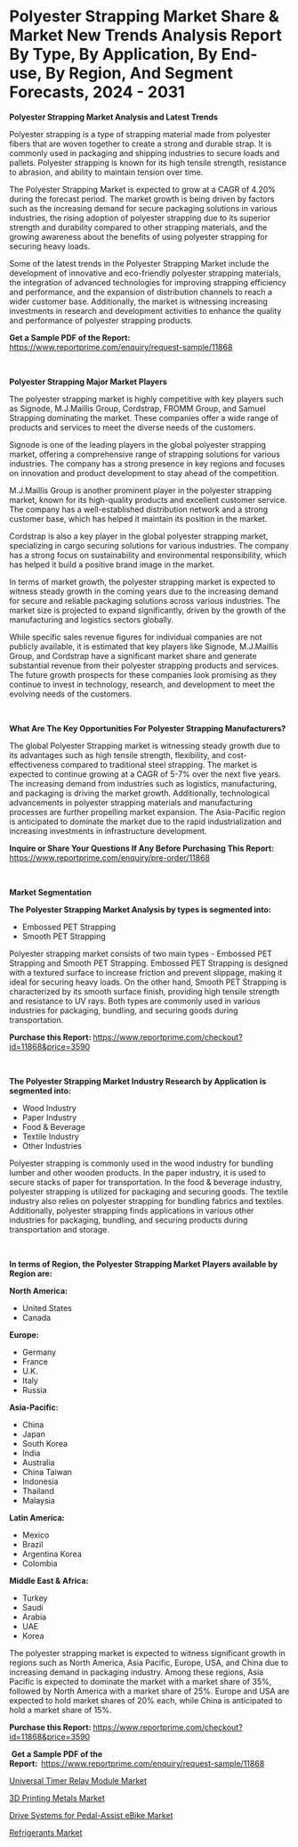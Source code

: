 <p><h1>Polyester Strapping Market Share & Market New Trends Analysis Report By Type, By Application, By End-use, By Region, And Segment Forecasts, 2024 - 2031</h1></p><p><strong>Polyester Strapping Market Analysis and Latest Trends</strong></p>
<p><p>Polyester strapping is a type of strapping material made from polyester fibers that are woven together to create a strong and durable strap. It is commonly used in packaging and shipping industries to secure loads and pallets. Polyester strapping is known for its high tensile strength, resistance to abrasion, and ability to maintain tension over time.</p><p>The Polyester Strapping Market is expected to grow at a CAGR of 4.20% during the forecast period. The market growth is being driven by factors such as the increasing demand for secure packaging solutions in various industries, the rising adoption of polyester strapping due to its superior strength and durability compared to other strapping materials, and the growing awareness about the benefits of using polyester strapping for securing heavy loads.</p><p>Some of the latest trends in the Polyester Strapping Market include the development of innovative and eco-friendly polyester strapping materials, the integration of advanced technologies for improving strapping efficiency and performance, and the expansion of distribution channels to reach a wider customer base. Additionally, the market is witnessing increasing investments in research and development activities to enhance the quality and performance of polyester strapping products.</p></p>
<p><strong>Get a Sample PDF of the Report:&nbsp;</strong> <a href="https://www.reportprime.com/enquiry/request-sample/11868">https://www.reportprime.com/enquiry/request-sample/11868</a></p>
<p>&nbsp;</p>
<p><strong>Polyester Strapping Major Market Players</strong></p>
<p><p>The polyester strapping market is highly competitive with key players such as Signode, M.J.Maillis Group, Cordstrap, FROMM Group, and Samuel Strapping dominating the market. These companies offer a wide range of products and services to meet the diverse needs of the customers.</p><p>Signode is one of the leading players in the global polyester strapping market, offering a comprehensive range of strapping solutions for various industries. The company has a strong presence in key regions and focuses on innovation and product development to stay ahead of the competition.</p><p>M.J.Maillis Group is another prominent player in the polyester strapping market, known for its high-quality products and excellent customer service. The company has a well-established distribution network and a strong customer base, which has helped it maintain its position in the market.</p><p>Cordstrap is also a key player in the global polyester strapping market, specializing in cargo securing solutions for various industries. The company has a strong focus on sustainability and environmental responsibility, which has helped it build a positive brand image in the market.</p><p>In terms of market growth, the polyester strapping market is expected to witness steady growth in the coming years due to the increasing demand for secure and reliable packaging solutions across various industries. The market size is projected to expand significantly, driven by the growth of the manufacturing and logistics sectors globally.</p><p>While specific sales revenue figures for individual companies are not publicly available, it is estimated that key players like Signode, M.J.Maillis Group, and Cordstrap have a significant market share and generate substantial revenue from their polyester strapping products and services. The future growth prospects for these companies look promising as they continue to invest in technology, research, and development to meet the evolving needs of the customers.</p></p>
<p>&nbsp;</p>
<p><strong>What Are The Key Opportunities For Polyester Strapping Manufacturers?</strong></p>
<p><p>The global Polyester Strapping market is witnessing steady growth due to its advantages such as high tensile strength, flexibility, and cost-effectiveness compared to traditional steel strapping. The market is expected to continue growing at a CAGR of 5-7% over the next five years. The increasing demand from industries such as logistics, manufacturing, and packaging is driving the market growth. Additionally, technological advancements in polyester strapping materials and manufacturing processes are further propelling market expansion. The Asia-Pacific region is anticipated to dominate the market due to the rapid industrialization and increasing investments in infrastructure development.</p></p>
<p><strong>Inquire or Share Your Questions If Any Before Purchasing This Report:</strong> <a href="https://www.reportprime.com/enquiry/pre-order/11868">https://www.reportprime.com/enquiry/pre-order/11868</a></p>
<p>&nbsp;</p>
<p><strong>Market Segmentation</strong></p>
<p><strong>The Polyester Strapping Market Analysis by types is segmented into:</strong></p>
<p><ul><li>Embossed PET Strapping</li><li>Smooth PET Strapping</li></ul></p>
<p><p>Polyester strapping market consists of two main types - Embossed PET Strapping and Smooth PET Strapping. Embossed PET Strapping is designed with a textured surface to increase friction and prevent slippage, making it ideal for securing heavy loads. On the other hand, Smooth PET Strapping is characterized by its smooth surface finish, providing high tensile strength and resistance to UV rays. Both types are commonly used in various industries for packaging, bundling, and securing goods during transportation.</p></p>
<p><strong>Purchase this Report:&nbsp;</strong><a href="https://www.reportprime.com/checkout?id=11868&price=3590">https://www.reportprime.com/checkout?id=11868&price=3590</a></p>
<p>&nbsp;</p>
<p><strong>The Polyester Strapping Market Industry Research by Application is segmented into:</strong></p>
<p><ul><li>Wood Industry</li><li>Paper Industry</li><li>Food & Beverage</li><li>Textile Industry</li><li>Other Industries</li></ul></p>
<p><p>Polyester strapping is commonly used in the wood industry for bundling lumber and other wooden products. In the paper industry, it is used to secure stacks of paper for transportation. In the food & beverage industry, polyester strapping is utilized for packaging and securing goods. The textile industry also relies on polyester strapping for bundling fabrics and textiles. Additionally, polyester strapping finds applications in various other industries for packaging, bundling, and securing products during transportation and storage.</p></p>
<p>&nbsp;</p>
<p><strong>In terms of Region, the Polyester Strapping Market Players available by Region are:</strong></p>
<p>
    <p> <strong> North America: </strong>
        <ul>
            <li>United States</li>
            <li>Canada</li>
        </ul>
        </p> 
    <p> <strong> Europe: </strong>
        <ul>
            <li>Germany</li>
            <li>France</li>
            <li>U.K.</li>
            <li>Italy</li>
            <li>Russia</li>
        </ul>
        </p> 
    <p> <strong> Asia-Pacific: </strong>
        <ul>
            <li>China</li>
            <li>Japan</li>
            <li>South Korea</li>
            <li>India</li>
            <li>Australia</li>
            <li>China Taiwan</li>
            <li>Indonesia</li>
            <li>Thailand</li>
            <li>Malaysia</li>
        </ul>
        </p> 
    <p> <strong> Latin America: </strong>
        <ul>
            <li>Mexico</li>
            <li>Brazil</li>
            <li>Argentina Korea</li>
            <li>Colombia</li>
        </ul>
        </p> 
    <p> <strong> Middle East & Africa: </strong>
        <ul>
            <li>Turkey</li>
            <li>Saudi</li>
            <li>Arabia</li>
            <li>UAE</li>
            <li>Korea</li>
        </ul>
    </p>
    </p>
<p><p>The polyester strapping market is expected to witness significant growth in regions such as North America, Asia Pacific, Europe, USA, and China due to increasing demand in packaging industry. Among these regions, Asia Pacific is expected to dominate the market with a market share of 35%, followed by North America with a market share of 25%. Europe and USA are expected to hold market shares of 20% each, while China is anticipated to hold a market share of 15%.</p></p>
<p><strong>Purchase this Report: </strong><a href="https://www.reportprime.com/checkout?id=11868&price=3590">https://www.reportprime.com/checkout?id=11868&price=3590</a></p>
<p>&nbsp;<strong>Get a Sample PDF of the Report:&nbsp;&nbsp;</strong><a href="https://www.reportprime.com/enquiry/request-sample/11868">https://www.reportprime.com/enquiry/request-sample/11868</a></p>
<p><strong></strong></p>
<p><p><a href="https://issuu.com/reportprime-2/docs/universal-timer-relay-module-market-size-2030.pptx">Universal Timer Relay Module Market</a></p><p><a href="https://github.com/mbisetmhermsr/Market-Research-Report-List-1/blob/main/3d-printing-metals-market.md">3D Printing Metals Market</a></p><p><a href="https://issuu.com/reportprime-2/docs/drive-systems-for-pedal-assist-ebike-market-size-2">Drive Systems for Pedal-Assist eBike Market</a></p><p><a href="https://github.com/zjyglelu/Market-Research-Report-List-1/blob/main/refrigerants-market.md">Refrigerants Market</a></p></p>